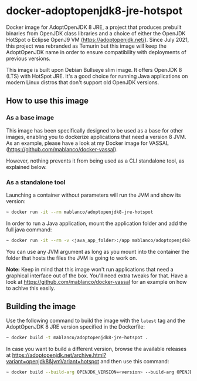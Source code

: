 # docker-adoptopenjdk8-jre-hotspot

Docker image for AdoptOpenJDK 8 JRE, a project that produces prebuilt binaries from OpenJDK class libraries and a choice of either the OpenJDK HotSpot o Eclipse OpenJ9 VM (<https://adoptopenjdk.net/>). Since July 2021, this project was rebranded as Temurin but this image will keep the AdoptOpenJDK name in order to ensure compatibility with deployments of previous versions.

This image is built upon Debian Bullseye slim image. It offers OpenJDK 8 (LTS) with HotSpot JRE. It's a good choice for running Java applications on modern Linux distros that don't support old OpenJDK versions.

## How to use this image

### As a base image

This image has been specifically designed to be used as a base for other images, enabling you to dockerize applications that need a version 8 JVM. As an example, please have a look at my Docker image for VASSAL (<https://github.com/mablanco/docker-vassal>).

However, nothing prevents it from being used as a CLI standalone tool, as explained below.

### As a standalone tool

Launching a container without parameters will run the JVM and show its version:

```bash
~ docker run -it --rm mablanco/adoptopenjdk8-jre-hotspot
```

In order to run a Java application, mount the application folder and add the full java command:

```bash
~ docker run -it --rm -v <java_app_folder>:/app mablanco/adoptopenjdk8-jre-hotspot java -jar application.jar
```

You can use any JVM argument as long as you mount into the container the folder that hosts the files the JVM is going to work on.

**Note:** Keep in mind that this image won't run applications that need a graphical interface out of the box. You'll need extra tweaks for that. Have a look at <https://github.com/mablanco/docker-vassal> for an example on how to achive this easily.

## Building the image

Use the following command to build the image with the `latest` tag and the AdoptOpenJDK 8 JRE version specified in the Dockerfile:

```bash
~ docker build -t mablanco/adoptopenjdk8-jre-hotspot .
```

In case you want to build a different version, browse the available releases at <https://adoptopenjdk.net/archive.html?variant=openjdk8&jvmVariant=hotspot> and then use this command:

```bash
~ docker build --build-arg OPENJDK_VERSION=<version> --build-arg OPENJDK_SUBVERSION=<subversion> -t mablanco/adoptopenjdk8-jre-hotspot:<version>-<subversion> .
```
